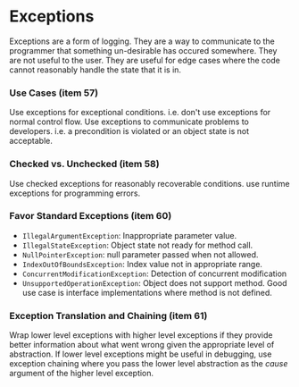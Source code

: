 # Exceptions

Exceptions are a form of logging. They are a way to communicate to the programmer that something un-desirable has occured somewhere. They are not useful to the user. They are useful for edge cases where the code cannot reasonably handle the state that it is in. 

### Use Cases (item  57)

Use exceptions for exceptional conditions. i.e. don't use exceptions for normal control flow. Use exceptions to communicate problems to developers. i.e. a precondition is violated or an object state is not acceptable. 

### Checked vs. Unchecked (item 58)

Use checked exceptions for reasonably recoverable conditions. use runtime exceptions for programming errors.

### Favor Standard Exceptions (item 60)


- `IllegalArgumentException`: Inappropriate parameter value.
- `IllegalStateException`: Object state not ready for method call.
- `NullPointerException`: null parameter passed when not allowed.
- `IndexOutOfBoundsException`: Index value not in appropriate range.
- `ConcurrentModificationException`: Detection of concurrent modification
- `UnsupportedOperationException`: Object does not support method. Good use case is interface implementations where method is not defined. 

### Exception Translation and Chaining (item 61)

Wrap lower level exceptions with higher level exceptions if they provide better information about what went wrong given the appropriate level of abstraction. If lower level exceptions might be useful in debugging, use exception chaining where you pass the lower level abstraction as the _cause_ argument of the higher level exception. 